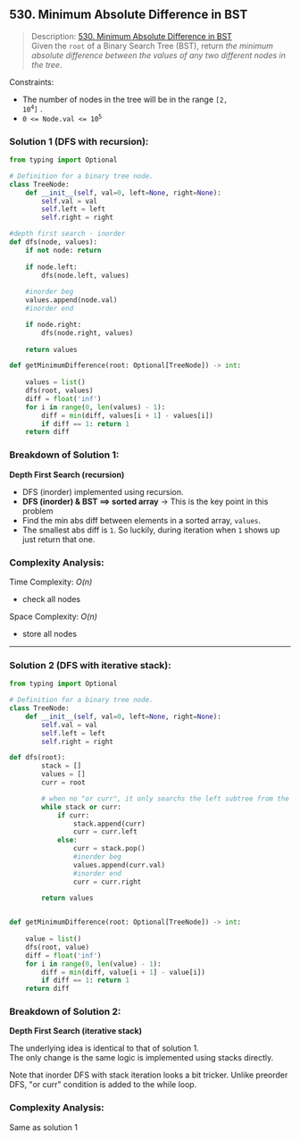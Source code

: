 ## 530. Minimum Absolute Difference in BST

>Description: [530. Minimum Absolute Difference in BST](https://leetcode.com/problems/minimum-absolute-difference-in-bst/submissions/)\
Given the `root` of a Binary Search Tree (BST), return *the minimum absolute difference between the values of any two different nodes in the tree*.


Constraints:

- The number of nodes in the tree will be in the range <code>[2, 10<sup>4</sup>]</code> .
- <code>0 <= Node.val <= 10<sup>5</sup></code> 


### Solution 1 (DFS with recursion): 

```python
from typing import Optional

# Definition for a binary tree node.
class TreeNode:
    def __init__(self, val=0, left=None, right=None):
        self.val = val
        self.left = left
        self.right = right

#depth first search - inorder
def dfs(node, values):
    if not node: return
    
    if node.left:
        dfs(node.left, values)
    
    #inorder beg
    values.append(node.val)
    #inorder end

    if node.right:
        dfs(node.right, values)
    
    return values

def getMinimumDifference(root: Optional[TreeNode]) -> int:
    
    values = list()
    dfs(root, values)
    diff = float('inf')
    for i in range(0, len(values) - 1):
        diff = min(diff, values[i + 1] - values[i])
        if diff == 1: return 1
    return diff
```
### Breakdown of Solution 1:

**Depth First Search (recursion)**

- DFS (inorder) implemented using recursion.
- **DFS (inorder) & BST ==> sorted array** -> This is the key point in this problem
- Find the min abs diff between elements in a sorted array, `values`.
- The smallest abs diff is `1`. So luckily, during iteration when `1` shows up just return that one.

### Complexity Analysis:

Time Complexity: *O(n)*

- check all nodes

Space Complexity: *O(n)*

- store all nodes
    
---

### Solution 2 (DFS with iterative stack): 

```python
from typing import Optional

# Definition for a binary tree node.
class TreeNode:
    def __init__(self, val=0, left=None, right=None):
        self.val = val
        self.left = left
        self.right = right

def dfs(root):
        stack = []
        values = []
        curr = root

        # when no "or curr", it only searchs the left subtree from the root
        while stack or curr:
            if curr:
                stack.append(curr)
                curr = curr.left
            else:
                curr = stack.pop()
                #inorder beg
                values.append(curr.val)
                #inorder end
                curr = curr.right
        
        return values


def getMinimumDifference(root: Optional[TreeNode]) -> int:
    
    value = list()
    dfs(root, value)
    diff = float('inf')
    for i in range(0, len(value) - 1):
        diff = min(diff, value[i + 1] - value[i])
        if diff == 1: return 1
    return diff
```
### Breakdown of Solution 2:

**Depth First Search (iterative stack)**

The underlying idea is identical to that of solution 1.\
The only change is the same logic is implemented using stacks directly.

Note that inorder DFS with stack iteration looks a bit tricker. Unlike preorder DFS, "or curr" condition is added to the while loop.

### Complexity Analysis:

Same as solution 1